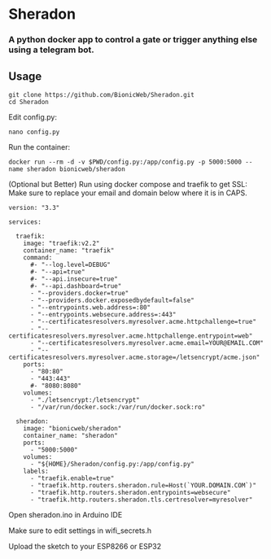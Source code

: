 # Sheradon #
### A python docker app to control a gate or trigger anything else using a telegram bot. ###

## Usage ##

```
git clone https://github.com/BionicWeb/Sheradon.git
cd Sheradon
```
Edit config.py:
```
nano config.py
```
Run the container:
```
docker run --rm -d -v $PWD/config.py:/app/config.py -p 5000:5000 --name sheradon bionicweb/sheradon
```
(Optional but Better) Run using docker compose and traefik to get SSL:
Make sure to replace your email and domain below where it is in CAPS.
```
version: "3.3"

services:

  traefik:
    image: "traefik:v2.2"
    container_name: "traefik"
    command:
      #- "--log.level=DEBUG"
      #- "--api=true"
      #- "--api.insecure=true"
      #- "--api.dashboard=true"
      - "--providers.docker=true"
      - "--providers.docker.exposedbydefault=false"
      - "--entrypoints.web.address=:80"
      - "--entrypoints.websecure.address=:443"
      - "--certificatesresolvers.myresolver.acme.httpchallenge=true"
      - "--certificatesresolvers.myresolver.acme.httpchallenge.entrypoint=web"
      - "--certificatesresolvers.myresolver.acme.email=YOUR@EMAIL.COM"
      - "--certificatesresolvers.myresolver.acme.storage=/letsencrypt/acme.json"
    ports:
      - "80:80"
      - "443:443"
      #- "8080:8080"
    volumes:
      - "./letsencrypt:/letsencrypt"
      - "/var/run/docker.sock:/var/run/docker.sock:ro"

  sheradon:
    image: "bionicweb/sheradon"
    container_name: "sheradon"
    ports:
      - "5000:5000"
    volumes:
      - "${HOME}/Sheradon/config.py:/app/config.py"
    labels:
      - "traefik.enable=true"
      - "traefik.http.routers.sheradon.rule=Host(`YOUR.DOMAIN.COM`)"
      - "traefik.http.routers.sheradon.entrypoints=websecure"
      - "traefik.http.routers.sheradon.tls.certresolver=myresolver"
```

Open sheradon.ino in Arduino IDE

Make sure to edit settings in wifi_secrets.h

Upload the sketch to your ESP8266 or ESP32

